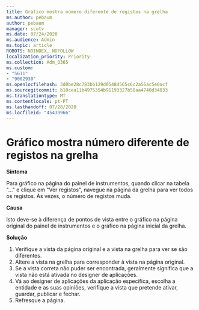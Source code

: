 ```yaml
---
title: Gráfico mostra número diferente de registos na grelha
ms.author: pebaum
author: pebaum
manager: scotv
ms.date: 07/24/2020
ms.audience: Admin
ms.topic: article
ROBOTS: NOINDEX, NOFOLLOW
localization_priority: Priority
ms.collection: Adm_O365
ms.custom:
- "5611"
- "9002930"
ms.openlocfilehash: 3d0be28c783bb129d05484565c6c2a56ac5e0acf
ms.sourcegitcommit: b10cea11b4975354b91193327b58aa4740d34833
ms.translationtype: MT
ms.contentlocale: pt-PT
ms.lasthandoff: 07/28/2020
ms.locfileid: "45439966"
---
```

# <a name="chart-shows-different-number-of-records-in-grid"></a>Gráfico mostra número diferente de registos na grelha

**Sintoma**

Para gráfico na página do painel de instrumentos, quando clicar na tabela "..." e clique em "Ver registos", navegue na página da grelha para ver todos os registos. Às vezes, o número de registos muda.

**Causa**

Isto deve-se à diferença de pontos de vista entre o gráfico na página original do painel de instrumentos e o gráfico na página inicial da grelha.  

**Solução**

1. Verifique a vista da página original e a vista na grelha para ver se são diferentes.
2. Altere a vista na grelha para corresponder à vista na página original.
3. Se a vista correta não puder ser encontrada, geralmente significa que a vista não está ativada no designer de aplicações.
4. Vá ao designer de aplicações da aplicação específica, escolha a entidade e as suas opiniões, verifique a vista que pretende ativar, guardar, publicar e fechar.
5. Refresque a página.